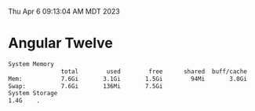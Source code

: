Thu Apr  6 09:13:04 AM MDT 2023

# Angular Twelve

```bash
System Memory
               total        used        free      shared  buff/cache   available
Mem:           7.6Gi       3.1Gi       1.5Gi        94Mi       3.0Gi       4.1Gi
Swap:          7.6Gi       136Mi       7.5Gi
System Storage
1.4G	.

